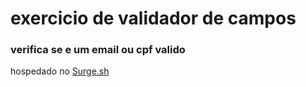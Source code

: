 # exercicio de validador de campos

### verifica se e um email ou cpf valido

hospedado no <a href="https://cleitson-trybe-validador.surge.sh/"> Surge.sh </a>